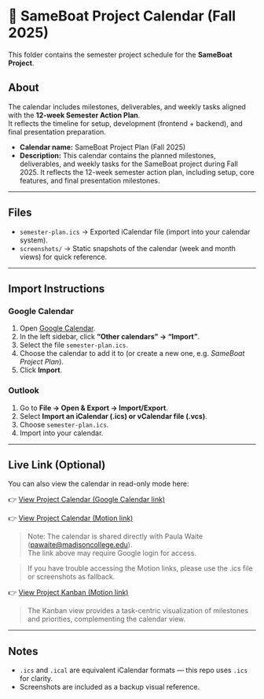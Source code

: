 # 📅 SameBoat Project Calendar (Fall 2025)

This folder contains the semester project schedule for the **SameBoat Project**.

## About
The calendar includes milestones, deliverables, and weekly tasks aligned with the **12-week Semester Action Plan**.  
It reflects the timeline for setup, development (frontend + backend), and final presentation preparation.

- **Calendar name:** SameBoat Project Plan (Fall 2025)
- **Description:** This calendar contains the planned milestones, deliverables, and weekly tasks for the SameBoat project during Fall 2025. It reflects the 12-week semester action plan, including setup, core features, and final presentation milestones.

---

## Files
- `semester-plan.ics` → Exported iCalendar file (import into your calendar system).
- `screenshots/` → Static snapshots of the calendar (week and month views) for quick reference.

---

## Import Instructions

### Google Calendar
1. Open [Google Calendar](https://calendar.google.com).
2. In the left sidebar, click **“Other calendars” → “Import”**.
3. Select the file `semester-plan.ics`.
4. Choose the calendar to add it to (or create a new one, e.g. *SameBoat Project Plan*).
5. Click **Import**.

### Outlook
1. Go to **File → Open & Export → Import/Export**.
2. Select **Import an iCalendar (.ics) or vCalendar file (.vcs)**.
3. Choose `semester-plan.ics`.
4. Import into your calendar.

---

## Live Link (Optional)
You can also view the calendar in read-only mode here:

👉 [View Project Calendar (Google Calendar link)](https://calendar.google.com/calendar/u/0?cid=bmlja2hhbnNvbnNyQGdtYWlsLmNvbQ)

👉 [View Project Calendar (Motion link)](https://app.usemotion.com/web/pm/workspaces/BPFikDU9xT4IRyY_aU7tu?project=pr_VZ6YaSFhbV7veQANJ1V4D7)

> Note: The calendar is shared directly with Paula Waite (pawaite@madisoncollege.edu).  
> The link above may require Google login for access.

> If you have trouble accessing the Motion links, please use the .ics file or screenshots as fallback.

👉 [View Project Kanban (Motion link)](https://app.usemotion.com/web/pm/projects-and-tasks/views/pmv_GWt4XViSr6MLRvNfXWjGAr)

>The Kanban view provides a task-centric visualization of milestones and priorities, complementing the calendar view.

---

## Notes
- `.ics` and `.ical` are equivalent iCalendar formats — this repo uses `.ics` for clarity.
- Screenshots are included as a backup visual reference.